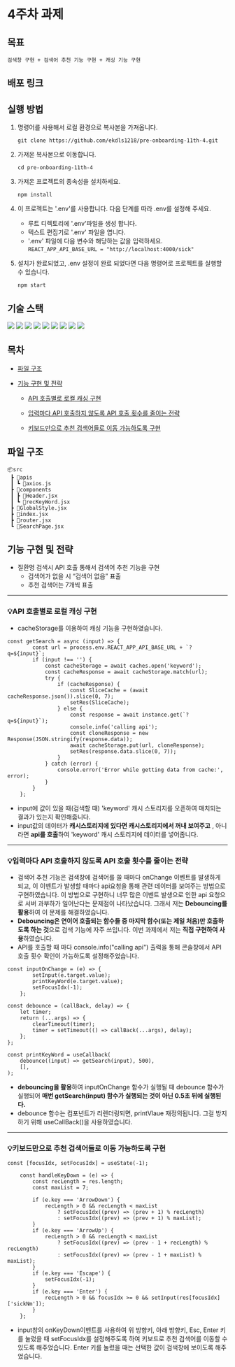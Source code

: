 # 4주차 과제
## 목표
    검색창 구현 + 검색어 추천 기능 구현 + 캐싱 기능 구현

## 배포 링크

## 실행 방법
1. 명령어를 사용해서 로컬 환경으로 복사본을 가져옵니다.
   
    `git clone https://github.com/ekdls1218/pre-onboarding-11th-4.git`

3. 가져온 복사본으로 이동합니다.
    
    `cd pre-onboarding-11th-4`

4. 가져온 프로젝트의 종속성을 설치하세요.

    `npm install`
   
5. 이 프로젝트는 '.env'를 사용합니다. 다음 단계를 따라 .env를 설정해 주세요.

    -  루트 디렉토리에 '.env'파일을 생성 합니다.
    -  텍스트 편집기로 '.env' 파일을 엽니다.
    -  '.env' 파일에 다음 변수와 해당하는 값을 입력하세요.
       `REACT_APP_API_BASE_URL = "http://localhost:4000/sick"`

6. 설치가 완료되었고, .env 설정이 완료 되었다면 다음 명령어로 프로젝트를 실행할 수 있습니다.
    
    `npm start`

## 기술 스택
<img src="https://img.shields.io/badge/React-61DAFB?style=flat-square&logo=React&logoColor=black"/> <img src="https://img.shields.io/badge/Javascript-F7DF1E?style=flat-square&logo=javascript&logoColor=black"/> <img src="https://img.shields.io/badge/styled components-DB7093?style=flat-square&logo=styled-components&logoColor=white"/> <img src="https://img.shields.io/badge/Axios-5A29E4?style=flat-square&logo=axios&logoColor=white"/> <img src="https://img.shields.io/badge/React Router-CA4245?style=flat-square&logo=reactrouter&logoColor=white"/> <img src="https://img.shields.io/badge/ESLint-4B32C3?style=flat-square&logo=eslint&logoColor=white"/> <img src="https://img.shields.io/badge/Prettier-F7B93E?style=flat-square&logo=prettier&logoColor=black"/> <img src="https://img.shields.io/badge/Husky-red?style=flat-square&logo=&logoColor=black"/> <img src="https://img.shields.io/badge/Netlify-00C7B7?style=flat-square&logo=&logoColor=black"/>

## 목차
- [파일 구조](#파일-구조)
  
- [기능 구현 및 전략](#기능-구현-및-전략)
  
   - [API 호출별로 로컬 캐싱 구현](#-api-호출별로-로컬-캐싱-구현)
     
   - [입력마다 API 호출하지 않도록 API 호출 횟수를 줄이는 전략](#-입력마다-api-호출하지-않도록-api-호출-횟수를-줄이는-전략)
     
   - [키보드만으로 추천 검색어들로 이동 가능하도록 구현](#-키보드만으로-추천-검색어들로-이동-가능하도록-구현)

## 파일 구조
```
📦src
 ┣ 📂apis
 ┃ ┗ 📜axios.js
 ┣ 📂components
 ┃ ┣ 📜Header.jsx
 ┃ ┗ 📜recKeyWord.jsx
 ┣ 📜GlobalStyle.jsx
 ┣ 📜index.jsx
 ┣ 📜router.jsx
 ┗ 📜SearchPage.jsx
```

## 기능 구현 및 전략
- 질환명 검색시 API 호출 통해서 검색어 추천 기능을 구현
  - 검색어가 없을 시 “검색어 없음” 표출
  - 추천 검색어는 7개씩 표출

---

### 💡API 호출별로 로컬 캐싱 구현
- cacheStorage를 이용하여 캐싱 기능을 구현하였습니다.
```
const getSearch = async (input) => {
		const url = process.env.REACT_APP_API_BASE_URL + `?q=${input}`;
		if (input !== '') {
			const cacheStorage = await caches.open('keyword');
			const cacheResponse = await cacheStorage.match(url);
			try {
				if (cacheResponse) {
					const SliceCache = (await cacheResponse.json()).slice(0, 7);
					setRes(SliceCache);
				} else {
					const response = await instance.get(`?q=${input}`);
					console.info('calling api');
					const cloneResponse = new Response(JSON.stringify(response.data));
					await cacheStorage.put(url, cloneResponse);
					setRes(response.data.slice(0, 7));
				}
			} catch (error) {
				console.error('Error while getting data from cache:', error);
			}
		}
	};
   ```
- input에 값이 있을 때(검색할 때) 'keyword' 캐시 스토리지를 오픈하여 매치되는 결과가 있는지 확인해줍니다.
- input값의 데이터가 **캐시스토리지에 있다면 캐시스토리지에서 꺼내 보여주고** , 아니라면 **api를 호출**하여 'keyword' 캐시 스토리지에 데이터를 넣어줍니다.

---

### 💡입력마다 API 호출하지 않도록 API 호출 횟수를 줄이는 전략 
- 검색어 추천 기능은 검색창에 검색어를 쓸 때마다 onChange 이벤트를 발생하게 되고, 이 이벤트가 발생할 때마다 api요청을 통해 관련 데이터를 보여주는 방법으로 구현하였습니다. 이 방법으로 구현하니 너무 많은 이벤트 발생으로 인한 api 요청으로 서버 과부하가 일어난다는 문제점이 나타났습니다. 그래서 저는 **Debouncing를 활용**하여 이 문제를 해결하였습니다.
- **Debouncing은 연이어 호출되는 함수들 중 마지막 함수(또는 제일 처음)만 호출하도록 하는 것**으로 검색 기능에 자주 쓰입니다. 이번 과제에서 저는 **직접 구현하여 사용**하였습니다.
- API를 호출할 때 마다 console.info("calling api") 출력을 통해 콘솔창에서 API 호출 횟수 확인이 가능하도록 설정해주었습니다.
```
const inputOnChange = (e) => {
		setInput(e.target.value);
		printKeyWord(e.target.value);
		setFocusIdx(-1);
	};
```
```
const debounce = (callBack, delay) => {
	let timer;
	return (...args) => {
		clearTimeout(timer);
		timer = setTimeout(() => callBack(...args), delay);
	};
};
```
```
const printKeyWord = useCallback(
    debounce((input) => getSearch(input), 500),
    [],
);
```
- **debouncing을 활용**하여 inputOnChange 함수가 실행될 때 debounce 함수가 실행되어 **매번 getSearch(input) 함수가 실행되는 것이 아닌 0.5초 뒤에 실행된다.**
- debounce 함수는 컴포넌트가 리렌더링되면, printVlaue 재정의됩니다. 그걸 방지하기 위해 useCallBack()을 사용하였습니다. 

---

### 💡키보드만으로 추천 검색어들로 이동 가능하도록 구현
```
const [focusIdx, setFocusIdx] = useState(-1);

	const handleKeyDown = (e) => {
		const recLength = res.length;
		const maxList = 7;

		if (e.key === 'ArrowDown') {
			recLength > 0 && recLength < maxList
				? setFocusIdx((prev) => (prev + 1) % recLength)
				: setFocusIdx((prev) => (prev + 1) % maxList);
		}
		if (e.key === 'ArrowUp') {
			recLength > 0 && recLength < maxList
				? setFocusIdx((prev) => (prev - 1 + recLength) % recLength)
				: setFocusIdx((prev) => (prev - 1 + maxList) % maxList);
		}
		if (e.key === 'Escape') {
			setFocusIdx(-1);
		}
		if (e.key === 'Enter') {
			recLength > 0 && focusIdx >= 0 && setInput(res[focusIdx]['sickNm']);
		}
	};
```
- input창의 onKeyDown이벤트를 사용하여 위 방향키, 아래 방향키, Esc, Enter 키를 눌렀을 때 setFocusIdx를 설정해주도록 하여 키보드로 추천 검색어를 이동할 수 있도록 해주었습니다. Enter 키를 눌렀을 때는 선택한 값이 검색창에 보이도록 해주었습니다.
